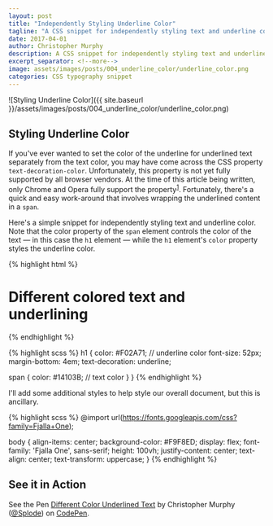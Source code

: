 ```yaml
---
layout: post
title: "Independently Styling Underline Color"
tagline: "A CSS snippet for independently styling text and underline color."
date: 2017-04-01
author: Christopher Murphy
description: A CSS snippet for independently styling text and underline color.
excerpt_separator: <!--more-->
image: assets/images/posts/004_underline_color/underline_color.png
categories: CSS typography snippet
---
```


![Styling Underline Color]({{ site.baseurl }}/assets/images/posts/004_underline_color/underline_color.png)

## Styling Underline Color
If you've ever wanted to set the color of the underline for underlined text separately from the text color, you may have come across the CSS property `text-decoration-color`. Unfortunately, this property is not yet fully supported by all browser vendors. <!--more--> At the time of this article being written, only Chrome and Opera fully support the property<sup>[1][1]</sup>. Fortunately, there's a quick and easy work-around that involves wrapping the underlined content in a `span`.

Here's a simple snippet for independently styling text and underline color. Note that the color property of the `span` element controls the color of the text — in this case the `h1` element — while the `h1` element's `color` property styles the underline color.

{% highlight html %}
<h1><span>Different colored text and underlining</span></h1>
{% endhighlight %}

{% highlight scss %}
h1 {
  color: #F02A71; // underline color
  font-size: 52px;
  margin-bottom: 4em;
  text-decoration: underline;

  span {
    color: #14103B; // text color
  }
}
{% endhighlight %}

I'll add some additional styles to help style our overall document, but this is ancillary.

{% highlight scss %}
@import url(https://fonts.googleapis.com/css?family=Fjalla+One);

body {
  align-items: center;
  background-color: #F9F8ED;
  display: flex;
  font-family: 'Fjalla One', sans-serif;
  height: 100vh;
  justify-content: center;
  text-align: center;
  text-transform: uppercase;
}
{% endhighlight %}

## See it in Action

<p data-height="495" data-theme-id="0" data-slug-hash="mVrVMR" data-default-tab="result" data-user="Splode" data-embed-version="2" data-pen-title="Different Color Underlined Text" class="codepen">See the Pen <a href="http://codepen.io/Splode/pen/mVrVMR/">Different Color Underlined Text</a> by Christopher Murphy (<a href="http://codepen.io/Splode">@Splode</a>) on <a href="http://codepen.io">CodePen</a>.</p>
<script async src="https://production-assets.codepen.io/assets/embed/ei.js"></script>

[1]: http://caniuse.com/#search=text-decoration-color "caniuse.com - text-decoration-color"
